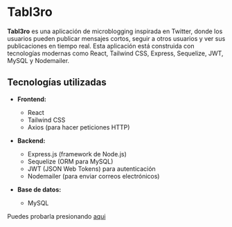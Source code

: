 # Tabl3ro

**Tabl3ro** es una aplicación de microblogging inspirada en Twitter, donde los usuarios pueden publicar mensajes cortos, seguir a otros usuarios y ver sus publicaciones en tiempo real. Esta aplicación está construida con tecnologías modernas como React, Tailwind CSS, Express, Sequelize, JWT, MySQL y Nodemailer.

## Tecnologías utilizadas

- **Frontend:**
  - React
  - Tailwind CSS
  - Axios (para hacer peticiones HTTP)
  
- **Backend:**
  - Express.js (framework de Node.js)
  - Sequelize (ORM para MySQL)
  - JWT (JSON Web Tokens) para autenticación
  - Nodemailer (para enviar correos electrónicos)

- **Base de datos:**
  - MySQL

Puedes probarla presionando <a href="https://tabl3ro.vercel.app/">aqui</a> 
